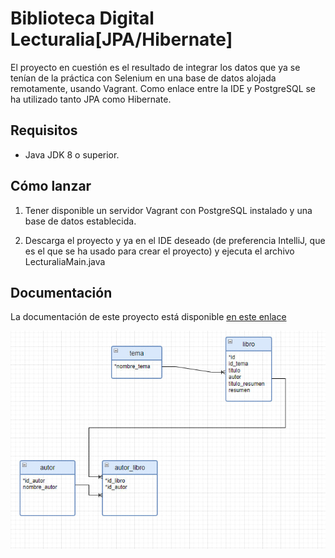 # Biblioteca Digital Lecturalia[JPA/Hibernate]

El proyecto en cuestión es el resultado de integrar los datos que ya se tenían de 
la práctica con Selenium en una base de datos alojada remotamente, usando Vagrant.
Como enlace entre la IDE y PostgreSQL se ha utilizado tanto JPA como Hibernate.

## Requisitos

- Java JDK 8 o superior.

## Cómo lanzar
1. Tener disponible un servidor Vagrant con PostgreSQL instalado y una base de datos establecida.

2. Descarga el proyecto y ya en el IDE deseado (de preferencia IntelliJ,
   que es el que se ha usado para crear el proyecto) y ejecuta el archivo LecturaliaMain.java

## Documentación
La documentación de este proyecto está disponible [en este enlace](https://bokurai.github.io/M06_JPAPractica_NereidaBarba/)

![Tabla de la BBDD](/src/main/resources/tablarelacional.jpg)
